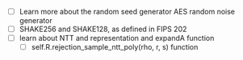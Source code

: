 - [ ] Learn more about the random seed generator AES random noise generator
- [ ] SHAKE256 and SHAKE128, as defined in FIPS 202
- [ ] learn about NTT and representation and expandA function
    - [ ] self.R.rejection_sample_ntt_poly(rho, r, s) function
